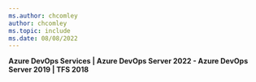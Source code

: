 ```yaml
---
ms.author: chcomley
author: chcomley
ms.topic: include
ms.date: 08/08/2022
---
```



**Azure DevOps Services | Azure DevOps Server 2022 - Azure DevOps Server 2019 | TFS 2018**
